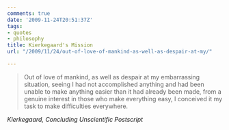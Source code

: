 ```yaml
---
comments: true
date: '2009-11-24T20:51:37Z'
tags:
- quotes
- philosophy
title: Kierkegaard's Mission
url: "/2009/11/24/out-of-love-of-mankind-as-well-as-despair-at-my/"

---
```

<blockquote class="big">Out of love of mankind, as well as despair at my embarrassing situation, seeing I had not accomplished anything and had been unable to make anything easier than it had already been made, from a genuine interest in those who make everything easy, I conceived it my task to make difficulties everywhere.</blockquote>

<cite class="big">Kierkegaard, *Concluding Unscientific Postscript*</cite>






